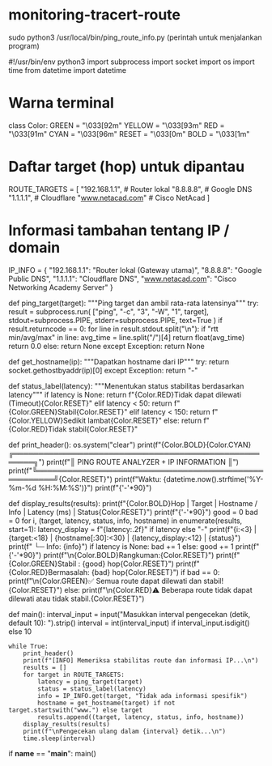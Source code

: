 # monitoring-tracert-route

sudo python3 /usr/local/bin/ping_route_info.py (perintah untuk menjalankan program)


#!/usr/bin/env python3
import subprocess
import socket
import os
import time
from datetime import datetime

# Warna terminal
class Color:
    GREEN = "\033[92m"
    YELLOW = "\033[93m"
    RED = "\033[91m"
    CYAN = "\033[96m"
    RESET = "\033[0m"
    BOLD = "\033[1m"

# Daftar target (hop) untuk dipantau
ROUTE_TARGETS = [
    "192.168.1.1",    # Router lokal
    "8.8.8.8",        # Google DNS
    "1.1.1.1",        # Cloudflare
    "www.netacad.com" # Cisco NetAcad
]

# Informasi tambahan tentang IP / domain
IP_INFO = {
    "192.168.1.1": "Router lokal (Gateway utama)",
    "8.8.8.8": "Google Public DNS",
    "1.1.1.1": "Cloudflare DNS",
    "www.netacad.com": "Cisco Networking Academy Server"
}

def ping_target(target):
    """Ping target dan ambil rata-rata latensinya"""
    try:
        result = subprocess.run(
            ["ping", "-c", "3", "-W", "1", target],
            stdout=subprocess.PIPE, stderr=subprocess.PIPE, text=True
        )
        if result.returncode == 0:
            for line in result.stdout.split("\n"):
                if "rtt min/avg/max" in line:
                    avg_time = line.split("/")[4]
                    return float(avg_time)
            return 0.0
        else:
            return None
    except Exception:
        return None

def get_hostname(ip):
    """Dapatkan hostname dari IP"""
    try:
        return socket.gethostbyaddr(ip)[0]
    except Exception:
        return "-"

def status_label(latency):
    """Menentukan status stabilitas berdasarkan latency"""
    if latency is None:
        return f"{Color.RED}Tidak dapat dilewati (Timeout){Color.RESET}"
    elif latency < 50:
        return f"{Color.GREEN}Stabil{Color.RESET}"
    elif latency < 150:
        return f"{Color.YELLOW}Sedikit lambat{Color.RESET}"
    else:
        return f"{Color.RED}Tidak stabil{Color.RESET}"

def print_header():
    os.system("clear")
    print(f"{Color.BOLD}{Color.CYAN}╔══════════════════════════════════════════════════════╗")
    print(f"║         PING ROUTE ANALYZER + IP INFORMATION         ║")
    print(f"╚══════════════════════════════════════════════════════╝{Color.RESET}")
    print(f"Waktu: {datetime.now().strftime('%Y-%m-%d %H:%M:%S')}")
    print(f"{'-'*90}")

def display_results(results):
    print(f"{Color.BOLD}Hop | Target             | Hostname / Info                    | Latency (ms) | Status{Color.RESET}")
    print(f"{'-'*90}")
    good = 0
    bad = 0
    for i, (target, latency, status, info, hostname) in enumerate(results, start=1):
        latency_display = f"{latency:.2f}" if latency else "-"
        print(f"{i:<3} | {target:<18} | {hostname[:30]:<30} | {latency_display:<12} | {status}")
        print(f"      └─ Info: {info}")
        if latency is None:
            bad += 1
        else:
            good += 1
    print(f"{'-'*90}")
    print(f"\n{Color.BOLD}Rangkuman:{Color.RESET}")
    print(f"  {Color.GREEN}Stabil   : {good} hop{Color.RESET}")
    print(f"  {Color.RED}Bermasalah: {bad} hop{Color.RESET}")
    if bad == 0:
        print(f"\n{Color.GREEN}✅ Semua route dapat dilewati dan stabil!{Color.RESET}")
    else:
        print(f"\n{Color.RED}⚠️  Beberapa route tidak dapat dilewati atau tidak stabil.{Color.RESET}")

def main():
    interval_input = input("Masukkan interval pengecekan (detik, default 10): ").strip()
    interval = int(interval_input) if interval_input.isdigit() else 10

    while True:
        print_header()
        print(f"[INFO] Memeriksa stabilitas route dan informasi IP...\n")
        results = []
        for target in ROUTE_TARGETS:
            latency = ping_target(target)
            status = status_label(latency)
            info = IP_INFO.get(target, "Tidak ada informasi spesifik")
            hostname = get_hostname(target) if not target.startswith("www.") else target
            results.append((target, latency, status, info, hostname))
        display_results(results)
        print(f"\nPengecekan ulang dalam {interval} detik...\n")
        time.sleep(interval)

if __name__ == "__main__":
    main()
